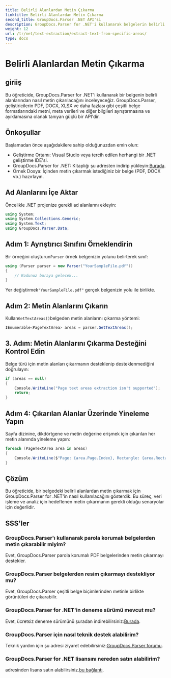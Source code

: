 ```yaml
---
title: Belirli Alanlardan Metin Çıkarma
linktitle: Belirli Alanlardan Metin Çıkarma
second_title: GroupDocs.Parser .NET API'si
description: GroupDocs.Parser for .NET'i kullanarak belgelerin belirli alanlarından metin çıkarmayı öğrenin. Kolay adım adım kılavuz.
weight: 12
url: /tr/net/text-extraction/extract-text-from-specific-areas/
type: docs
---
```

# Belirli Alanlardan Metin Çıkarma

## giriiş
Bu öğreticide, GroupDocs.Parser for .NET'i kullanarak bir belgenin belirli alanlarından nasıl metin çıkarılacağını inceleyeceğiz. GroupDocs.Parser, geliştiricilerin PDF, DOCX, XLSX ve daha fazlası gibi çeşitli belge formatlarındaki metni, meta verileri ve diğer bilgileri ayrıştırmasına ve ayıklamasına olanak tanıyan güçlü bir API'dir.
## Önkoşullar
Başlamadan önce aşağıdakilere sahip olduğunuzdan emin olun:
- Geliştirme Ortamı: Visual Studio veya tercih edilen herhangi bir .NET geliştirme IDE'si.
-  GroupDocs.Parser for .NET: Kitaplığı şu adresten indirip yükleyin:[Burada](https://releases.groupdocs.com/parser/net/).
- Örnek Dosya: İçinden metin çıkarmak istediğiniz bir belge (PDF, DOCX vb.) hazırlayın.

## Ad Alanlarını İçe Aktar
Öncelikle .NET projenize gerekli ad alanlarını ekleyin:
```csharp
using System;
using System.Collections.Generic;
using System.Text;
using GroupDocs.Parser.Data;
```
## Adım 1: Ayrıştırıcı Sınıfını Örneklendirin
 Bir örneğini oluşturun`Parser` örnek belgenizin yolunu belirterek sınıf:
```csharp
using (Parser parser = new Parser("YourSampleFile.pdf"))
{
    // Kodunuz buraya gelecek...
}
```
 Yer değiştirmek`"YourSampleFile.pdf"` gerçek belgenizin yolu ile birlikte.
## Adım 2: Metin Alanlarını Çıkarın
 Kullan`GetTextAreas()`belgeden metin alanlarını çıkarma yöntemi:
```csharp
IEnumerable<PageTextArea> areas = parser.GetTextAreas();
```
## 3. Adım: Metin Alanlarını Çıkarma Desteğini Kontrol Edin
Belge türü için metin alanları çıkarmanın desteklenip desteklenmediğini doğrulayın:
```csharp
if (areas == null)
{
    Console.WriteLine("Page text areas extraction isn't supported");
    return;
}
```
## Adım 4: Çıkarılan Alanlar Üzerinde Yineleme Yapın
Sayfa dizinine, dikdörtgene ve metin değerine erişmek için çıkarılan her metin alanında yineleme yapın:
```csharp
foreach (PageTextArea area in areas)
{
    Console.WriteLine($"Page: {area.Page.Index}, Rectangle: {area.Rectangle}, Text: {area.Text}");
}
```

## Çözüm
Bu öğreticide, bir belgedeki belirli alanlardan metin çıkarmak için GroupDocs.Parser for .NET'in nasıl kullanılacağını gösterdik. Bu süreç, veri işleme ve analiz için hedeflenen metin çıkarmanın gerekli olduğu senaryolar için değerlidir.

## SSS'ler
### GroupDocs.Parser'ı kullanarak parola korumalı belgelerden metin çıkarabilir miyim?
Evet, GroupDocs.Parser parola korumalı PDF belgelerinden metin çıkarmayı destekler.
### GroupDocs.Parser belgelerden resim çıkarmayı destekliyor mu?
Evet, GroupDocs.Parser çeşitli belge biçimlerinden metinle birlikte görüntüleri de çıkarabilir.
### GroupDocs.Parser for .NET'in deneme sürümü mevcut mu?
 Evet, ücretsiz deneme sürümünü şuradan indirebilirsiniz:[Burada](https://releases.groupdocs.com/).
### GroupDocs.Parser için nasıl teknik destek alabilirim?
 Teknik yardım için şu adresi ziyaret edebilirsiniz:[GroupDocs.Parser forumu](https://forum.groupdocs.com/c/parser/17).
### GroupDocs.Parser for .NET lisansını nereden satın alabilirim?
 adresinden lisans satın alabilirsiniz.[bu bağlantı](https://purchase.groupdocs.com/buy).